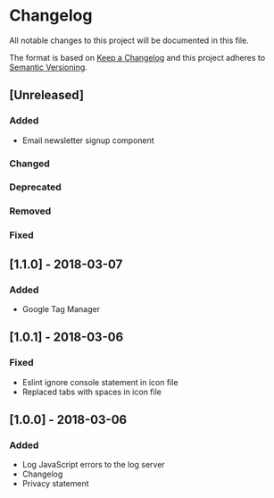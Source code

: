 # Changelog

All notable changes to this project will be documented in this file.

The format is based on [Keep a Changelog](http://keepachangelog.com/en/1.0.0/)
and this project adheres to [Semantic Versioning](http://semver.org/spec/v2.0.0.html).

## [Unreleased]

### Added

* Email newsletter signup component

### Changed

### Deprecated

### Removed

### Fixed

## [1.1.0] - 2018-03-07

### Added

* Google Tag Manager

## [1.0.1] - 2018-03-06

### Fixed

* Eslint ignore console statement in icon file
* Replaced tabs with spaces in icon file

## [1.0.0] - 2018-03-06

### Added

* Log JavaScript errors to the log server
* Changelog
* Privacy statement
